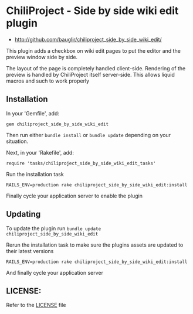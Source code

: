 # ChiliProject - Side by side wiki edit plugin

* http://github.com/bauglir/chiliproject_side_by_side_wiki_edit/

This plugin adds a checkbox on wiki edit pages to put the editor and the
preview window side by side.

The layout of the page is completely handled client-side. Rendering of
the preview is handled by ChiliProject itself server-side. This allows
liquid macros and such to work properly

## Installation

In your 'Gemfile', add:
```
gem chiliproject_side_by_side_wiki_edit
```

Then run either `bundle install` or `bundle update` depending on your situation.

Next, in your 'Rakefile', add:
```
require 'tasks/chiliproject_side_by_side_wiki_edit_tasks'
```

Run the installation task
```
RAILS_ENV=production rake chiliproject_side_by_side_wiki_edit:install
```

Finally cycle your application server to enable the plugin

## Updating

To update the plugin run `bundle update chiliproject_side_by_side_wiki_edit`

Rerun the installation task to make sure the plugins assets are updated
to their latest versions
```
RAILS_ENV=production rake chiliproject_side_by_side_wiki_edit:install
```

And finally cycle your application server

## LICENSE:

Refer to the [LICENSE](https://github.com/bauglir/chiliproject_side_by_side_wiki_edit/blob/master/LICENSE) file
